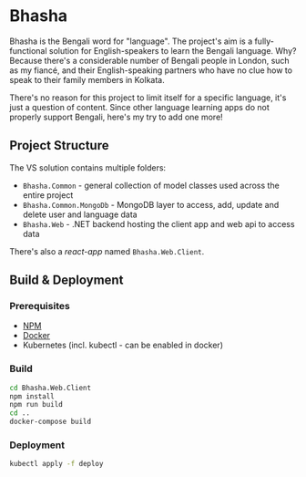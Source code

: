 # Bhasha

Bhasha is the Bengali word for "language". The project's aim is a fully-functional solution for English-speakers to learn the Bengali language. Why? Because there's a considerable number of Bengali people in London, such as my fiancé, and their English-speaking partners who have no clue how to speak to their family members in Kolkata. 

There's no reason for this project to limit itself for a specific language, it's just a question of content. Since other language learning apps do not properly support Bengali, here's my try to add one more!

## Project Structure

The VS solution contains multiple folders:
* `Bhasha.Common` - general collection of model classes used across the entire project
* `Bhasha.Common.MongoDb` - MongoDB layer to access, add, update and delete user and language data
* `Bhasha.Web` - .NET backend hosting the client app and web api to access data

There's also a _react-app_ named `Bhasha.Web.Client`. 

## Build & Deployment

### Prerequisites
* [NPM](https://www.npmjs.com/get-npm)
* [Docker](https://docs.docker.com/engine/install/)
* Kubernetes (incl. kubectl - can be enabled in docker)

### Build
```bash
cd Bhasha.Web.Client
npm install
npm run build
cd ..
docker-compose build
```

### Deployment
```bash
kubectl apply -f deploy
```
